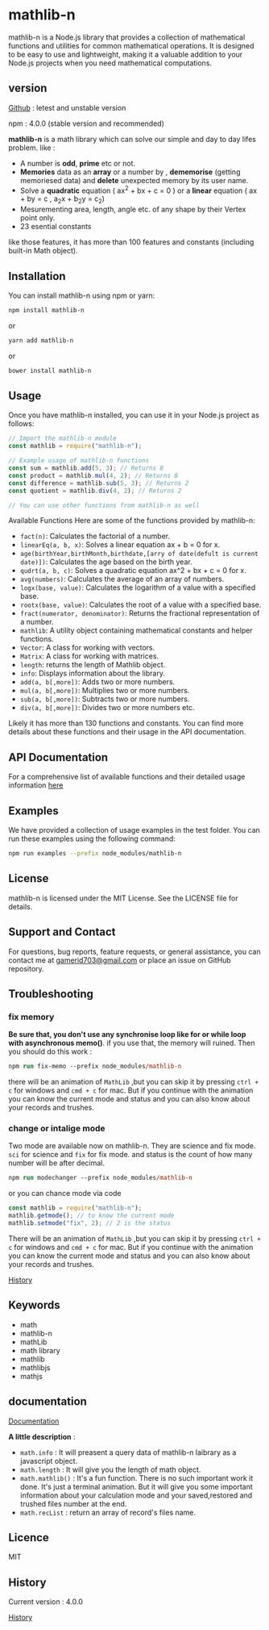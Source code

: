 # mathlib-n

mathlib-n is a Node.js library that provides a collection of mathematical functions and utilities for common mathematical operations. It is designed to be easy to use and lightweight, making it a valuable addition to your Node.js projects when you need mathematical computations.

## version

[Github](https://github.com/bicitrobiggan/mathlib-n.git) : letest and unstable version

npm : 4.0.0 (stable version and recommended)

**mathlib-n** is a math library
which can solve our simple and day to day lifes problem. like :

- A number is **odd**, **prime** etc or not.
- **Memories** data as an **array** or a number by , **dememorise** (getting memoriesed data) and **delete** unexpected memory by its user name.
- Solve a **quadratic** equation ( ax<sup>2</sup> + bx + c = 0 ) or a **linear** equation ( ax + by = c , a<sub>2</sub>x + b<sub>2</sub>y = c<sub>2</sub>)
- Mesurementing area, length, angle etc. of any shape by their Vertex point only.
- 23 esential constants

like those features, it has more than 100 features and constants (including built-in Math object).

## Installation

You can install mathlib-n using npm or yarn:

```bash
npm install mathlib-n
```

or

```bash
yarn add mathlib-n
```

or

```bash
bower install mathlib-n
```

## Usage

Once you have mathlib-n installed, you can use it in your Node.js project as follows:

```javascript
// Import the mathlib-n module
const mathlib = require("mathlib-n");

// Example usage of mathlib-n functions
const sum = mathlib.add(5, 3); // Returns 8
const product = mathlib.mul(4, 2); // Returns 8
const difference = mathlib.sub(5, 3); // Returns 2
const quotient = mathlib.div(4, 2); // Returns 2

// You can use other functions from mathlib-n as well
```

Available Functions
Here are some of the functions provided by mathlib-n:

- `fact(n)`: Calculates the factorial of a number.
- `linearEq(a, b, x)`: Solves a linear equation ax + b = 0 for x.
- `age(birthYear,birthMonth,birthdate,[arry of date(defult is current date)])`: Calculates the age based on the birth year.
- `qudrt(a, b, c)`: Solves a quadratic equation ax^2 + bx + c = 0 for x.
- `avg(numbers)`: Calculates the average of an array of numbers.
- `logx(base, value)`: Calculates the logarithm of a value with a specified base.
- `rootx(base, value)`: Calculates the root of a value with a specified base.
- `fract(numerator, denominator)`: Returns the fractional representation of a number.
- `mathlib`: A utility object containing mathematical constants and helper functions.
- `Vector`: A class for working with vectors.
- `Matrix`: A class for working with matrices.
- `length`: returns the length of Mathlib object.
- `info`: Displays information about the library.
- `add(a, b[,more])`: Adds two or more numbers.
- `mul(a, b[,more])`: Multiplies two or more numbers.
- `sub(a, b[,more])`: Subtracts two or more numbers.
- `div(a, b[,more])`: Divides two or more numbers etc.

Likely it has more than 130 functions and constants.
You can find more details about these functions and their usage in the API documentation.

## API Documentation

For a comprehensive list of available functions and their detailed usage information [here](https://marufhasan24.github.io/mathlib_wiki/wiki.html)

## Examples

We have provided a collection of usage examples in the test folder. You can run these examples using the following command:

```bash
npm run examples --prefix node_modules/mathlib-n
```

## License

mathlib-n is licensed under the MIT License. See the LICENSE file for details.

## Support and Contact

For questions, bug reports, feature requests, or general assistance, you can contact me at <gamerid703@gmail.com> or place an issue on GitHub repository.

## Troubleshooting

### fix memory

**Be sure that, you don't use any synchronise loop like for or while loop with asynchronous memo()**.
if you use that, the memory will ruined. Then you should do this work :

```ps
npm run fix-memo --prefix node_modules/mathlib-n
```

there will be an animation of `MathLib` ,but you can skip it by pressing `ctrl + c` for windows and `cmd + c` for mac. But if you continue with the animation you can know the current mode and status and you can also know about your records and trushes.

### change or intalige mode

Two mode are available now on mathlib-n. They are science and fix mode. `sci` for science and `fix` for fix mode. and status is the count of how many number will be after decimal.

```ps
npm run modechanger --prefix node_modules/mathlib-n
```

or you can chance mode via code

```javascript
const mathlib = require("mathlib-n");
mathlib.getmode(); // to know the current mode
mathlib.setmode("fix", 2); // 2 is the status
```

There will be an animation of `MathLib` ,but you can skip it by pressing `ctrl + c` for windows and `cmd + c` for mac. But if you continue with the animation you can know the current mode and status and you can also know about your records and trushes.

[History](https://marufhasan24.github.io/mathlib_wiki2/index.html#changeLog)

## Keywords

- math
- mathlib-n
- mathLib
- math library
- mathlib
- mathlibjs
- mathjs

## documentation

[Documentation](https://marufhasan24.github.io/mathlib_wiki2/wiki.html)

**A little description** :

- `math.info` : It will preasent a query data of mathlib-n laibrary as a javascript object.
- `math.length` : It will give you the length of math object.
- `math.mathlib()` : It's a fun function. There is no such important work it done. It's just a terminal animation. But it will give you some important information about your calculation mode and your saved,restored and trushed files number at the end.
- `math.recList` : return an array of record's files name.

## Licence

MIT

## History

Current version : 4.0.0

[History](https://marufhasan24.github.io/mathlib_wiki/changelog.html)
